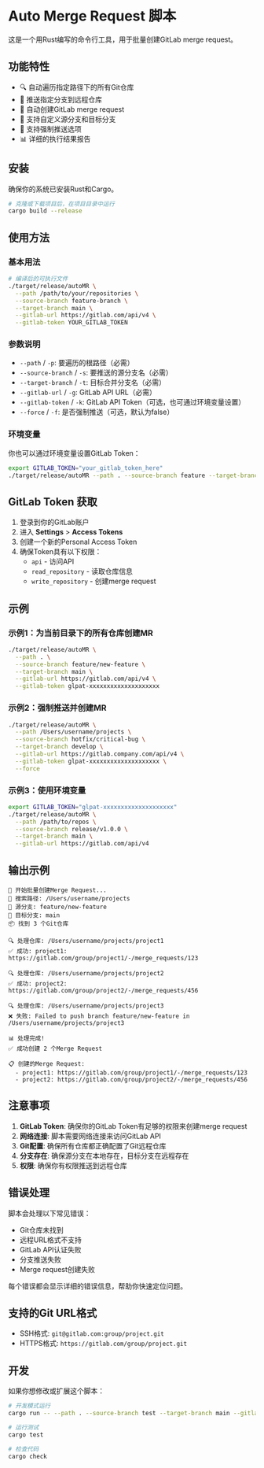 # Auto Merge Request 脚本

这是一个用Rust编写的命令行工具，用于批量创建GitLab merge request。

## 功能特性

- 🔍 自动遍历指定路径下的所有Git仓库
- 🚀 推送指定分支到远程仓库
- 📝 自动创建GitLab merge request
- 🎯 支持自定义源分支和目标分支
- 🔧 支持强制推送选项
- 📊 详细的执行结果报告

## 安装

确保你的系统已安装Rust和Cargo。

```bash
# 克隆或下载项目后，在项目目录中运行
cargo build --release
```

## 使用方法

### 基本用法

```bash
# 编译后的可执行文件
./target/release/autoMR \
  --path /path/to/your/repositories \
  --source-branch feature-branch \
  --target-branch main \
  --gitlab-url https://gitlab.com/api/v4 \
  --gitlab-token YOUR_GITLAB_TOKEN
```

### 参数说明

- `--path` / `-p`: 要遍历的根路径（必需）
- `--source-branch` / `-s`: 要推送的源分支名（必需）
- `--target-branch` / `-t`: 目标合并分支名（必需）
- `--gitlab-url` / `-g`: GitLab API URL（必需）
- `--gitlab-token` / `-k`: GitLab API Token（可选，也可通过环境变量设置）
- `--force` / `-f`: 是否强制推送（可选，默认为false）

### 环境变量

你也可以通过环境变量设置GitLab Token：

```bash
export GITLAB_TOKEN="your_gitlab_token_here"
./target/release/autoMR --path . --source-branch feature --target-branch main --gitlab-url https://gitlab.com/api/v4
```

## GitLab Token 获取

1. 登录到你的GitLab账户
2. 进入 **Settings** > **Access Tokens**
3. 创建一个新的Personal Access Token
4. 确保Token具有以下权限：
   - `api` - 访问API
   - `read_repository` - 读取仓库信息
   - `write_repository` - 创建merge request

## 示例

### 示例1：为当前目录下的所有仓库创建MR

```bash
./target/release/autoMR \
  --path . \
  --source-branch feature/new-feature \
  --target-branch main \
  --gitlab-url https://gitlab.com/api/v4 \
  --gitlab-token glpat-xxxxxxxxxxxxxxxxxxxx
```

### 示例2：强制推送并创建MR

```bash
./target/release/autoMR \
  --path /Users/username/projects \
  --source-branch hotfix/critical-bug \
  --target-branch develop \
  --gitlab-url https://gitlab.company.com/api/v4 \
  --gitlab-token glpat-xxxxxxxxxxxxxxxxxxxx \
  --force
```

### 示例3：使用环境变量

```bash
export GITLAB_TOKEN="glpat-xxxxxxxxxxxxxxxxxxxx"
./target/release/autoMR \
  --path /path/to/repos \
  --source-branch release/v1.0.0 \
  --target-branch main \
  --gitlab-url https://gitlab.com/api/v4
```

## 输出示例

```
🚀 开始批量创建Merge Request...
📁 搜索路径: /Users/username/projects
🌿 源分支: feature/new-feature
🎯 目标分支: main
📦 找到 3 个Git仓库

🔍 处理仓库: /Users/username/projects/project1
✅ 成功: project1: https://gitlab.com/group/project1/-/merge_requests/123

🔍 处理仓库: /Users/username/projects/project2
✅ 成功: project2: https://gitlab.com/group/project2/-/merge_requests/456

🔍 处理仓库: /Users/username/projects/project3
❌ 失败: Failed to push branch feature/new-feature in /Users/username/projects/project3

📊 处理完成!
✅ 成功创建 2 个Merge Request

📋 创建的Merge Request:
  - project1: https://gitlab.com/group/project1/-/merge_requests/123
  - project2: https://gitlab.com/group/project2/-/merge_requests/456
```

## 注意事项

1. **GitLab Token**: 确保你的GitLab Token有足够的权限来创建merge request
2. **网络连接**: 脚本需要网络连接来访问GitLab API
3. **Git配置**: 确保所有仓库都正确配置了Git远程仓库
4. **分支存在**: 确保源分支在本地存在，目标分支在远程存在
5. **权限**: 确保你有权限推送到远程仓库

## 错误处理

脚本会处理以下常见错误：
- Git仓库未找到
- 远程URL格式不支持
- GitLab API认证失败
- 分支推送失败
- Merge request创建失败

每个错误都会显示详细的错误信息，帮助你快速定位问题。

## 支持的Git URL格式

- SSH格式: `git@gitlab.com:group/project.git`
- HTTPS格式: `https://gitlab.com/group/project.git`

## 开发

如果你想修改或扩展这个脚本：

```bash
# 开发模式运行
cargo run -- --path . --source-branch test --target-branch main --gitlab-url https://gitlab.com/api/v4

# 运行测试
cargo test

# 检查代码
cargo check
``` 